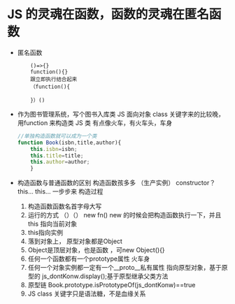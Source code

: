 # JS 的灵魂在函数，函数的灵魂在匿名函数

- 匿名函数
    ```JS
        ()=>{}
        function(){}
        跟立即执行结合起来
        （function(){

        }）()
    ```

- 作为图书管理系统，写个图书入库类
    JS 面向对象 class 关键字来的比较晚，用function 来构造类
    JS 类 有点像火车，有火车头，车身
    ``` Javascript
    //单独构造函数就可以成为一个类
    function Book(isbn,title,author){
        this.isbn=isbn;
        this.title=title;
        this.author=author;
        }
    ```

- 构造函数与普通函数的区别
    构造函数孩多多 （生产实例） constructor？
    this...
    this...
    一步步来 构造过程 
    1. 构造函数函数名首字母大写
    2. 运行的方式 （）（）  new fn()
    new 的时候会把构造函数执行一下，并且 this 指向当前对象
    3. this指向实例
    4. 落到对象上， 原型对象都是Object
    5. Object是顶层对象，也是函数 ，可new Object(){}
    6. 任何一个函数都有一个prototype属性  火车身
    7. 任何一个对象实例都一定有一个__proto__私有属性
        指向原型对象，基于原型的
        js_dontKonw.display();基于原型继承父类方法
    8. 原型链
        Book.prototype.isPrototypeOf(js_dontKonw)==true
    9. JS class 关键字只是语法糖，不是血缘关系
